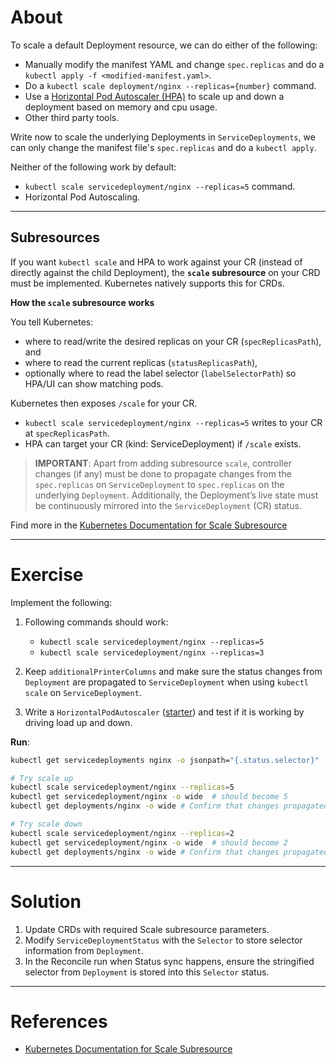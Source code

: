 # About

To scale a default Deployment resource, we can do either of the following:

- Manually modify the manifest YAML and change `spec.replicas` and do a `kubectl apply -f <modified-manifest.yaml>`.
- Do a `kubectl scale deployment/nginx --replicas={number}` command.
- Use a [Horizontal Pod Autoscaler (HPA)](https://kubernetes.io/docs/tasks/run-application/horizontal-pod-autoscale/) to scale up and down a deployment based on memory and cpu usage.
- Other third party tools.

Write now to scale the underlying Deployments in `ServiceDeployments`, we can only change the manifest file's `spec.replicas` and do a `kubectl apply`.

Neither of the following work by default:

- `kubectl scale servicedeployment/nginx --replicas=5` command.
- Horizontal Pod Autoscaling.

---

## Subresources

If you want `kubectl scale` and HPA to work against your CR (instead of directly against the child Deployment), the **`scale` subresource** on your CRD must be implemented. Kubernetes natively supports this for CRDs.

**How the `scale` subresource works**

You tell Kubernetes:

- where to read/write the desired replicas on your CR (`specReplicasPath`), and
- where to read the current replicas (`statusReplicasPath`),
- optionally where to read the label selector (`labelSelectorPath`) so HPA/UI can show matching pods.

Kubernetes then exposes `/scale` for your CR.

- `kubectl scale servicedeployment/nginx --replicas=5` writes to your CR at `specReplicasPath`.
- HPA can target your CR (kind: ServiceDeployment) if `/scale` exists.

> **IMPORTANT**: Apart from adding subresource `scale`, controller changes (if any) must be done to propagate changes from the `spec.replicas` on `ServiceDeployment` to `spec.replicas` on the underlying `Deployment`. Additionally, the Deployment’s live state must be continuously mirrored into the `ServiceDeployment` (CR) status.

Find more in the [Kubernetes Documentation for Scale Subresource](https://kubernetes.io/docs/tasks/extend-kubernetes/custom-resources/custom-resource-definitions/#scale-subresource)

---

# Exercise

Implement the following:

1. Following commands should work:

   - `kubectl scale servicedeployment/nginx --replicas=5`
   - `kubectl scale servicedeployment/nginx --replicas=3`

2. Keep `additionalPrinterColumns` and make sure the status changes from `Deployment` are propagated to `ServiceDeployment` when using `kubectl scale` on `ServiceDeployment`.

3. Write a `HorizontalPodAutoscaler` ([starter](./k8s/hpa.yaml)) and test if it is working by driving load up and down.

**Run**:

```sh
kubectl get servicedeployments nginx -o jsonpath="{.status.selector}"   # should print something like app=nginx

# Try scale up
kubectl scale servicedeployment/nginx --replicas=5
kubectl get servicedeployment/nginx -o wide  # should become 5
kubectl get deployments/nginx -o wide # Confirm that changes propagated correctly to deployments

# Try scale down
kubectl scale servicedeployment/nginx --replicas=2
kubectl get servicedeployment/nginx -o wide  # should become 2
kubectl get deployments/nginx -o wide # Confirm that changes propagated correctly to deployments
```

---

# Solution

1. Update CRDs with required Scale subresource parameters.
2. Modify `ServiceDeploymentStatus` with the `Selector` to store selector information from `Deployment`.
3. In the Reconcile run when Status sync happens, ensure the stringified selector from `Deployment` is stored into this `Selector` status.

---

# References

- [Kubernetes Documentation for Scale Subresource](https://kubernetes.io/docs/tasks/extend-kubernetes/custom-resources/custom-resource-definitions/#scale-subresource)

